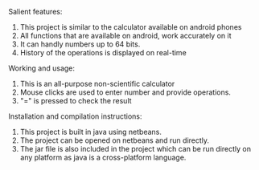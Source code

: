 Salient features:
1) This project is similar to the calculator available on android phones
2) All functions that are available on android, work accurately on it
3) It can handly numbers up to 64 bits.
4) History of the operations is displayed on real-time

Working and usage:
1) This is an all-purpose non-scientific calculator
2) Mouse clicks are used to enter number and provide operations.
3) "=" is pressed to check the result

Installation and compilation instructions:
1) This project is built in java using netbeans.
2) The project can be opened on netbeans and run directly. 
3) The jar file is also included in the project which can be run directly on any platform as java is a cross-platform language.


